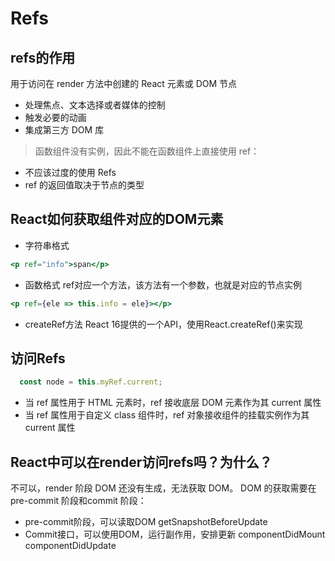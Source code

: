 # Refs

## refs的作用

用于访问在 render 方法中创建的 React 元素或 DOM 节点

- 处理焦点、文本选择或者媒体的控制
- 触发必要的动画
- 集成第三方 DOM 库

> 函数组件没有实例，因此不能在函数组件上直接使用 ref：

- 不应该过度的使用 Refs
- ref 的返回值取决于节点的类型

## React如何获取组件对应的DOM元素

- 字符串格式

```jsx
<p ref="info">span</p>
```

- 函数格式
ref对应一个方法，该方法有一个参数，也就是对应的节点实例

```jsx
<p ref={ele => this.info = ele}></p>
```

- createRef方法
React 16提供的一个API，使用React.createRef()来实现

## 访问Refs

```js
  const node = this.myRef.current;
```

- 当 ref 属性用于 HTML 元素时，ref 接收底层 DOM 元素作为其 current 属性
- 当 ref 属性用于自定义 class 组件时，ref 对象接收组件的挂载实例作为其 current 属性

## React中可以在render访问refs吗？为什么？

不可以，render 阶段 DOM 还没有生成，无法获取 DOM。
DOM 的获取需要在 pre-commit 阶段和commit 阶段：

- pre-commit阶段，可以读取DOM  getSnapshotBeforeUpdate
- Commit接口，可以使用DOM，运行副作用，安排更新   componentDidMount  componentDidUpdate
